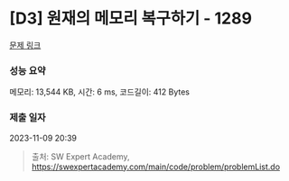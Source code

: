 # [D3] 원재의 메모리 복구하기 - 1289 

[문제 링크](https://swexpertacademy.com/main/code/problem/problemDetail.do?contestProbId=AV19AcoKI9sCFAZN) 

### 성능 요약

메모리: 13,544 KB, 시간: 6 ms, 코드길이: 412 Bytes

### 제출 일자

2023-11-09 20:39



> 출처: SW Expert Academy, https://swexpertacademy.com/main/code/problem/problemList.do